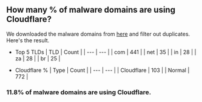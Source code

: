 ## How many % of malware domains are using Cloudflare?


We downloaded the malware domains from [here](https://urlhaus.abuse.ch) and filter out duplicates.
Here's the result.


[//]: # (start replacement)


- Top 5 TLDs
| TLD | Count |
| --- | --- |
| com | 441 |
| net | 35 |
| in | 28 |
| za | 28 |
| br | 25 |


- Cloudflare %
| Type | Count |
| --- | --- |
| Cloudflare | 103 |
| Normal | 772 |


### 11.8% of malware domains are using Cloudflare.